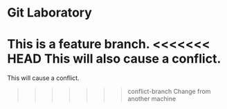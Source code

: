 # Git Laboratory
This is a feature branch.
<<<<<<< HEAD
This will also cause a conflict.
=======
This will cause a conflict.
>>>>>>> conflict-branch
C h a n g e   f r o m   a n o t h e r   m a c h i n e  
 